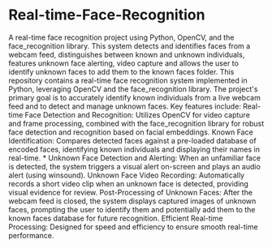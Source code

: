 # Real-time-Face-Recognition
A real-time face recognition project using Python, OpenCV, and the face_recognition library. This system detects and identifies faces from a webcam feed, distinguishes between known and unknown individuals, features unknown face alerting, video capture and allows the user to identify unknown faces to add them to the known faces folder.
This repository contains a real-time face recognition system implemented in Python, leveraging OpenCV and the face_recognition library. 
The project's primary goal is to accurately identify known individuals from a live webcam feed and to detect and manage unknown faces. Key features include: 
Real-time Face Detection and Recognition: Utilizes OpenCV for video capture and frame processing, combined with the face_recognition library for robust face detection and recognition based on facial embeddings. 
Known Face Identification: Compares detected faces against a pre-loaded database of encoded faces, identifying known individuals and displaying their names in real-time. * Unknown Face Detection and Alerting: When an unfamiliar face is detected, the system triggers a visual alert on-screen and plays an audio alert (using winsound). 
Unknown Face Video Recording: Automatically records a short video clip when an unknown face is detected, providing visual evidence for review. 
Post-Processing of Unknown Faces: After the webcam feed is closed, the system displays captured images of unknown faces, prompting the user to identify them and potentially add them to the known faces database for future recognition. 
Efficient Real-time Processing: Designed for speed and efficiency to ensure smooth real-time performance.
